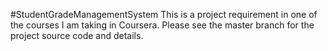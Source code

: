 #StudentGradeManagementSystem
This is a project requirement in one of the courses I am taking in Coursera.
Please see the master branch for the project source code and details.
